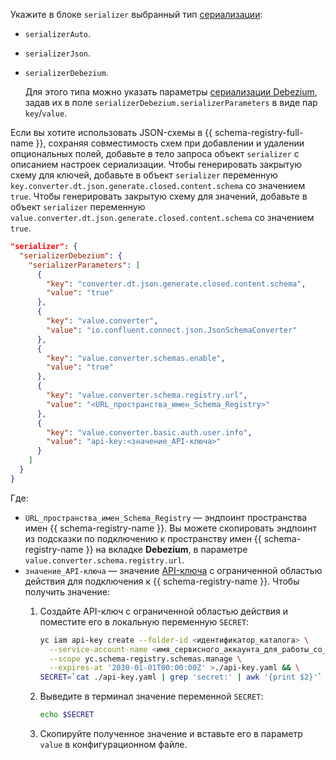 Укажите в блоке `serializer` выбранный тип [сериализации](../../../data-transfer/concepts/serializer.md):

* `serializerAuto`.
* `serializerJson`.
* `serializerDebezium`.

    Для этого типа можно указать параметры [сериализации Debezium](../../../data-transfer/concepts/serializer.md#debezium), задав их в поле `serializerDebezium.serializerParameters` в виде пар `key`/`value`.

Если вы хотите использовать JSON-схемы в {{ schema-registry-full-name }}, сохраняя совместимость схем при добавлении и удалении опциональных полей, добавьте в тело запроса объект `serializer` с описанием настроек сериализации. Чтобы генерировать закрытую схему для ключей, добавьте в объект `serializer` переменную `key.converter.dt.json.generate.closed.content.schema` со значением `true`. Чтобы генерировать закрытую схему для значений, добавьте в объект `serializer` переменную `value.converter.dt.json.generate.closed.content.schema` со значением `true`.

```json
"serializer": {
  "serializerDebezium": {
    "serializerParameters": [
      {
        "key": "converter.dt.json.generate.closed.content.schema",
        "value": "true"
      },
      {
        "key": "value.converter",
        "value": "io.confluent.connect.json.JsonSchemaConverter"
      },
      {
        "key": "value.converter.schemas.enable",
        "value": "true"
      },
      {
        "key": "value.converter.schema.registry.url",
        "value": "<URL_пространства_имен_Schema_Registry>"
      },
      {
        "key": "value.converter.basic.auth.user.info",
        "value": "api-key:<значение_API-ключа>"
      }
    ]
  }
}
```

Где:

* `URL_пространства_имен_Schema_Registry` — эндпоинт пространства имен {{ schema-registry-name }}. Вы можете скопировать эндпоинт из подсказки по подключению к пространству имен {{ schema-registry-name }} на вкладке **Debezium**, в параметре `value.converter.schema.registry.url`.
* `значение_API-ключа` — значение [API-ключа](../../../iam/concepts/authorization/api-key.md) с ограниченной областью действия для подключения к {{ schema-registry-name }}. Чтобы получить значение:
    1. Создайте API-ключ с ограниченной областью действия и поместите его в локальную переменную `SECRET`:

        ```bash
        yc iam api-key create --folder-id <идентификатор_каталога> \
          --service-account-name <имя_сервисного_аккаунта_для_работы_со_Schema_Registry> \
          --scope yc.schema-registry.schemas.manage \
          --expires-at '2030-01-01T00:00:00Z' >./api-key.yaml && \
        SECRET=`cat ./api-key.yaml | grep 'secret:' | awk '{print $2}'`
        ```

    1. Выведите в терминал значение переменной `SECRET`:

        ```bash
        echo $SECRET
        ```

    1. Скопируйте полученное значение и вставьте его в параметр `value` в конфигурационном файле.
